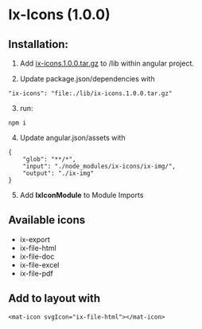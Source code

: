 # Ix-Icons (1.0.0)

## Installation:

1. Add [ix-icons.1.0.0.tar.gz](../../dist/ix-icons.1.0.0.tar.gz) to /lib within angular project.

2. Update package.json/dependencies with

```
"ix-icons": "file:./lib/ix-icons.1.0.0.tar.gz"
```

3. run:

```
npm i
```

4. Update angular.json/assets with

```
{
    "glob": "**/*",
    "input": "./node_modules/ix-icons/ix-img/",
    "output": "./ix-img"
}
```

5. Add **IxIconModule** to Module Imports

## Available icons

- ix-export
- ix-file-html
- ix-file-doc
- ix-file-excel
- ix-file-pdf

## Add to layout with

    <mat-icon svgIcon="ix-file-html"></mat-icon>
